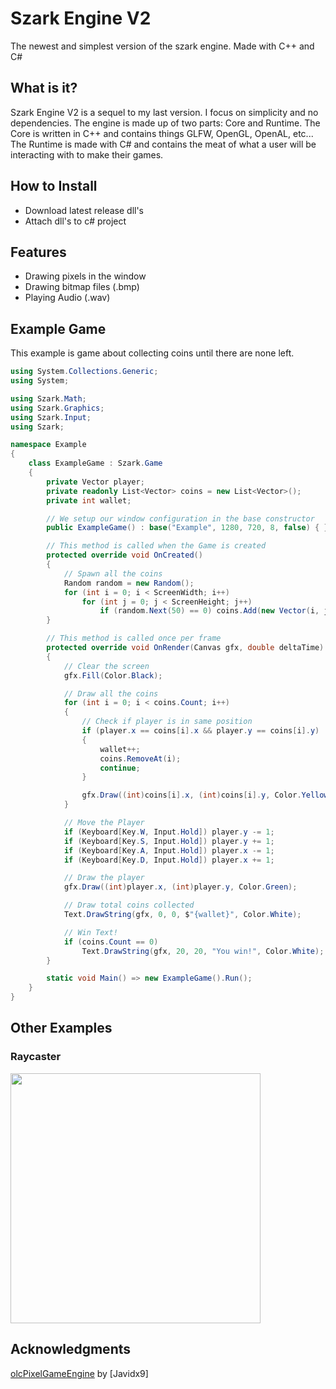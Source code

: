 # Szark Engine V2
The newest and simplest version of the szark engine. Made with C++ and C#

## What is it?
Szark Engine V2 is a sequel to my last version. 
I focus on simplicity and no dependencies.
The engine is made up of two parts: Core and Runtime. 
The Core is written in C++ and contains things GLFW, OpenGL, OpenAL, etc...
The Runtime is made with C# and contains the meat of what a user will 
be interacting with to make their games.

## How to Install
- Download latest release dll's
- Attach dll's to c# project

## Features
- Drawing pixels in the window
- Drawing bitmap files (.bmp)
- Playing Audio (.wav)

## Example Game
This example is game about collecting coins until there are none left.
```c#
using System.Collections.Generic;
using System;

using Szark.Math;
using Szark.Graphics;
using Szark.Input;
using Szark;

namespace Example
{
    class ExampleGame : Szark.Game
    {
        private Vector player;
        private readonly List<Vector> coins = new List<Vector>();
        private int wallet;

        // We setup our window configuration in the base constructor
        public ExampleGame() : base("Example", 1280, 720, 8, false) { }

        // This method is called when the Game is created
        protected override void OnCreated()
        {
            // Spawn all the coins
            Random random = new Random();
            for (int i = 0; i < ScreenWidth; i++)
                for (int j = 0; j < ScreenHeight; j++)
                    if (random.Next(50) == 0) coins.Add(new Vector(i, j));
        }

        // This method is called once per frame
        protected override void OnRender(Canvas gfx, double deltaTime)
        {
            // Clear the screen
            gfx.Fill(Color.Black);

            // Draw all the coins
            for (int i = 0; i < coins.Count; i++)
            {
                // Check if player is in same position
                if (player.x == coins[i].x && player.y == coins[i].y)
                {
                    wallet++;
                    coins.RemoveAt(i);
                    continue;
                }

                gfx.Draw((int)coins[i].x, (int)coins[i].y, Color.Yellow);
            }

            // Move the Player
            if (Keyboard[Key.W, Input.Hold]) player.y -= 1;
            if (Keyboard[Key.S, Input.Hold]) player.y += 1;
            if (Keyboard[Key.A, Input.Hold]) player.x -= 1;
            if (Keyboard[Key.D, Input.Hold]) player.x += 1;

            // Draw the player
            gfx.Draw((int)player.x, (int)player.y, Color.Green);

            // Draw total coins collected
            Text.DrawString(gfx, 0, 0, $"{wallet}", Color.White);

            // Win Text!
            if (coins.Count == 0)
                Text.DrawString(gfx, 20, 20, "You win!", Color.White);
        }

        static void Main() => new ExampleGame().Run();
    }
}
```
## Other Examples
### Raycaster
<img src="https://i.imgur.com/SPTGHfe.gif" width="400">

## Acknowledgments
[olcPixelGameEngine](https://github.com/OneLoneCoder/olcPixelGameEngine) by [Javidx9]
